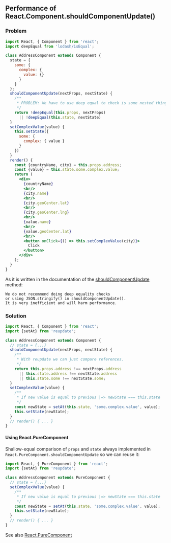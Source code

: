
## Performance of React.Component.shouldComponentUpdate()

### Problem

```jsx harmony
import React, { Component } from 'react';
import deepEqual from 'lodash/isEqual';

class AddressComponent extends Component {
  state = {
    some: {
      complex: {
        value: {}
      } 
    }
  };
  shouldComponentUpdate(nextProps, nextState) {
    /** 
     * PROBLEM: We have to use deep equal to check is some nested thing was changed 
     */
    return !deepEqual(this.props, nextProps)
      || !deepEqual(this.state, nextState)
  }
  setComplexValue(value) {
    this.setState({
      some: {
        complex: { value }
      }
    })
  }
  render() {
    const {countryName, city} = this.props.address;
    const {value} = this.state.some.complex.value;
    return (
      <div>
        {countryName}
        <br/>
        {city.name}
        <br/>        
        {city.geoCenter.lat}
        <br/>        
        {city.geoCenter.lng}
        <br/>
        {value.name}
        <br/>
        {value.geoCenter.lat}
        <br/>
        <button onClick={() => this.setComplexValue(city)}>
          Click        
        </button>
      </div>
    );
  }
}
```

As it is written in the documentation of the [shouldComponentUpdate](https://reactjs.org/docs/react-component.html#shouldcomponentupdate) method:
```
We do not recommend doing deep equality checks 
or using JSON.stringify() in shouldComponentUpdate(). 
It is very inefficient and will harm performance.
```

### Solution

```jsx harmony
import React, { Component } from 'react';
import {setAt} from 'reupdate';

class AddressComponent extends Component {
  // state = {...}
  shouldComponentUpdate(nextProps, nextState) {
    /** 
     * With reupdate we can just compare references.
     */
    return this.props.address !== nextProps.address
      || this.state.address !== nextState.address
      || this.state.some !== nextState.some;
  }  
  setComplexValue(value) {
    /** 
     * If new value is equal to previous |=> newState === this.state  
     */
    const newState = setAt(this.state, 'some.complex.value', value);
    this.setState(newState);
  }
  // render() { ... }
}
```

#### Using React.PureComponent

Shallow-equal comparison of `props` and `state` always implemented in `React.PureComponent.shouldComponentUpdate` so we can reuse it:

```jsx harmony
import React, { PureComponent } from 'react';
import {setAt} from 'reupdate';

class AddressComponent extends PureComponent {
  // state = {...}
  setComplexValue(value) {
    /** 
     * If new value is equal to previous |=> newState === this.state  
     */
    const newState = setAt(this.state, 'some.complex.value', value);
    this.setState(newState);
  }
  // render() { ... }
}
```

See also [React.PureComponent](https://reactjs.org/docs/react-api.html#reactpurecomponent)
